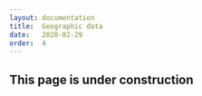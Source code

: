 ```yaml
---
layout: documentation
title:  Geographic data
date:   2020-02-29
order:  4
---
```


## This page is under construction
